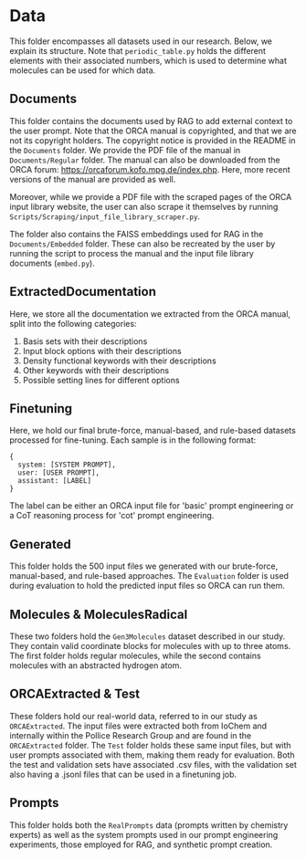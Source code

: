 # Data

This folder encompasses all datasets used in our research. Below, we explain its structure. Note that `periodic_table.py` holds the different elements with their associated numbers, which is used to determine what molecules can be used for which data.

## Documents

This folder contains the documents used by RAG to add external context to the user prompt. Note that the ORCA manual is copyrighted, and that we are not its copyright holders. The copyright notice is provided in the README in the `Documents` folder. We provide the PDF file of the manual in `Documents/Regular` folder. The manual can also be downloaded from the ORCA forum: https://orcaforum.kofo.mpg.de/index.php. Here, more recent versions of the manual are provided as well. 

Moreover, while we provide a PDF file with the scraped pages of the ORCA input library website, the user can also scrape it themselves by running `Scripts/Scraping/input_file_library_scraper.py`.

The folder also contains the FAISS embeddings used for RAG in the `Documents/Embedded` folder. These can also be recreated by the user by running the script to process the manual and the input file library documents (`embed.py`).

## ExtractedDocumentation

Here, we store all the documentation we extracted from the ORCA manual, split into the following categories: 
1. Basis sets with their descriptions
2. Input block options with their descriptions
3. Density functional keywords with their descriptions
4. Other keywords with their descriptions
5. Possible setting lines for different options

## Finetuning

Here, we hold our final brute-force, manual-based, and rule-based datasets processed for fine-tuning. Each sample is in the following format:
```
{
  system: [SYSTEM PROMPT],
  user: [USER PROMPT],
  assistant: [LABEL]
}
```
The label can be either an ORCA input file for 'basic' prompt engineering or a CoT reasoning process for 'cot' prompt engineering.

## Generated

This folder holds the 500 input files we generated with our brute-force, manual-based, and rule-based approaches. The `Evaluation` folder is used during evaluation to hold the predicted input files so ORCA can run them.

## Molecules & MoleculesRadical

These two folders hold the `Gen3Molecules` dataset described in our study. They contain valid coordinate blocks for molecules with up to three atoms. The first folder holds regular molecules, while the second contains molecules with an abstracted hydrogen atom.

## ORCAExtracted & Test

These folders hold our real-world data, referred to in our study as `ORCAExtracted`. The input files were extracted both from IoChem and internally within the Pollice Research Group and are found in the `ORCAExtracted` folder. The `Test` folder holds these same input files, but with user prompts associated with them, making them ready for evaluation. Both the test and validation sets have associated .csv files, with the validation set also having a .jsonl files that can be used in a finetuning job.

## Prompts

This folder holds both the `RealPrompts` data (prompts written by chemistry experts) as well as the system prompts used in our prompt engineering experiments, those employed for RAG, and synthetic prompt creation.